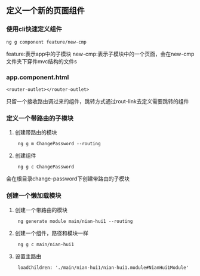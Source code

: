## 定义一个新的页面组件

### 使用cli快速定义组件

	ng g component feature/new-cmp

feature:表示app中的子模块
new-cmp:表示子模块中的一个页面，会在new-cmp文件夹下穿件mvc结构的文件s

### app.component.html

    <router-outlet></router-outlet>

只留一个接收路由调过来的组件，跳转方式通过rout-link去定义需要跳转的组件

### 定义一个带路由的子模块

1. 创建带路由的模块

		ng g m ChangePassword --routing

2. 创建组件

		ng g c ChangePassword

会在根目录change-password下创建带路由的子模块

### 创建一个懒加载模块

1. 创建一个带路由的模块

		ng generate module main/nian-hui1 --routing

2. 创建一个组件，路径和模块一样

		ng g c main/nian-hui1

3. 设置主路由

		loadChildren: './main/nian-hui1/nian-hui1.module#NianHui1Module'